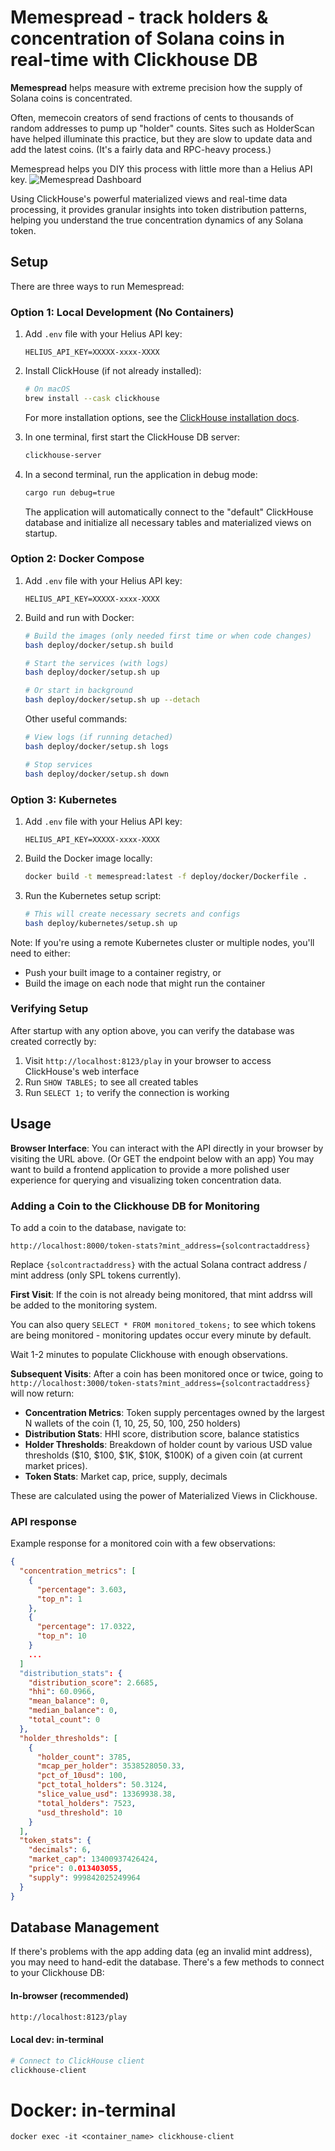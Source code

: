 # Memespread - track holders & concentration of Solana coins in real-time with Clickhouse DB

**Memespread** helps measure with extreme precision how the supply of Solana coins is concentrated.

Often, memecoin creators of send fractions of cents to thousands of random addresses to pump up "holder" counts. Sites such as HolderScan have helped illuminate this practice, but they are slow to update data and add the latest coins. (It's a fairly data and RPC-heavy process.)

Memespread helps you DIY this process with little more than a Helius API key.
![Memespread Dashboard](docs/images/dashboard.png)

Using ClickHouse's powerful materialized views and real-time data processing, it provides granular insights into token distribution patterns, helping you understand the true concentration dynamics of any Solana token.

## Setup

There are three ways to run Memespread:

### Option 1: Local Development (No Containers)

1. Add `.env` file with your Helius API key:

   ```
   HELIUS_API_KEY=XXXXX-xxxx-XXXX
   ```

2. Install ClickHouse (if not already installed):

   ```bash
   # On macOS
   brew install --cask clickhouse
   ```

   For more installation options, see the [ClickHouse installation docs](https://clickhouse.com/docs/install).

3. In one terminal, first start the ClickHouse DB server:

   ```bash
   clickhouse-server
   ```

4. In a second terminal, run the application in debug mode:

   ```bash
   cargo run debug=true
   ```

   The application will automatically connect to the "default" ClickHouse database and initialize all necessary tables and materialized views on startup.

### Option 2: Docker Compose

1. Add `.env` file with your Helius API key:

   ```
   HELIUS_API_KEY=XXXXX-xxxx-XXXX
   ```

2. Build and run with Docker:

   ```bash
   # Build the images (only needed first time or when code changes)
   bash deploy/docker/setup.sh build

   # Start the services (with logs)
   bash deploy/docker/setup.sh up

   # Or start in background
   bash deploy/docker/setup.sh up --detach
   ```

   Other useful commands:

   ```bash
   # View logs (if running detached)
   bash deploy/docker/setup.sh logs

   # Stop services
   bash deploy/docker/setup.sh down
   ```

### Option 3: Kubernetes

1. Add `.env` file with your Helius API key:

   ```
   HELIUS_API_KEY=XXXXX-xxxx-XXXX
   ```

2. Build the Docker image locally:

   ```bash
   docker build -t memespread:latest -f deploy/docker/Dockerfile .
   ```

3. Run the Kubernetes setup script:
   ```bash
   # This will create necessary secrets and configs
   bash deploy/kubernetes/setup.sh up
   ```

Note: If you're using a remote Kubernetes cluster or multiple nodes, you'll need to either:

- Push your built image to a container registry, or
- Build the image on each node that might run the container

### Verifying Setup

After startup with any option above, you can verify the database was created correctly by:

1. Visit `http://localhost:8123/play` in your browser to access ClickHouse's web interface
2. Run `SHOW TABLES;` to see all created tables
3. Run `SELECT 1;` to verify the connection is working

## Usage

**Browser Interface**: You can interact with the API directly in your browser by visiting the URL above. (Or GET the endpoint below with an app) You may want to build a frontend application to provide a more polished user experience for querying and visualizing token concentration data.

### Adding a Coin to the Clickhouse DB for Monitoring

To add a coin to the database, navigate to:

```
http://localhost:8000/token-stats?mint_address={solcontractaddress}
```

Replace `{solcontractaddress}` with the actual Solana contract address / mint address (only SPL tokens currently).

**First Visit**: If the coin is not already being monitored, that mint addrss will be added to the monitoring system.

You can also query `SELECT * FROM monitored_tokens;` to see which tokens are being monitored - monitoring updates occur every minute by default.

Wait 1-2 minutes to populate Clickhouse with enough observations.

**Subsequent Visits**: After a coin has been monitored once or twice, going to `http://localhost:3000/token-stats?mint_address={solcontractaddress}` will now return:

- **Concentration Metrics**: Token supply percentages owned by the largest N wallets of the coin (1, 10, 25, 50, 100, 250 holders)
- **Distribution Stats**: HHI score, distribution score, balance statistics
- **Holder Thresholds**: Breakdown of holder count by various USD value thresholds ($10, $100, $1K, $10K, $100K) of a given coin (at current market prices).
- **Token Stats**: Market cap, price, supply, decimals

These are calculated using the power of Materialized Views in Clickhouse.

### API response

Example response for a monitored coin with a few observations:

```json
{
  "concentration_metrics": [
    {
      "percentage": 3.603,
      "top_n": 1
    },
    {
      "percentage": 17.0322,
      "top_n": 10
    }
    ...
  ]
  "distribution_stats": {
    "distribution_score": 2.6685,
    "hhi": 60.0966,
    "mean_balance": 0,
    "median_balance": 0,
    "total_count": 0
  },
  "holder_thresholds": [
    {
      "holder_count": 3785,
      "mcap_per_holder": 3538528050.33,
      "pct_of_10usd": 100,
      "pct_total_holders": 50.3124,
      "slice_value_usd": 13369938.38,
      "total_holders": 7523,
      "usd_threshold": 10
    }
  ],
  "token_stats": {
    "decimals": 6,
    "market_cap": 13400937426424,
    "price": 0.013403055,
    "supply": 999842025249964
  }
}
```

## Database Management

If there's problems with the app adding data (eg an invalid mint address), you may need to hand-edit the database. There's a few methods to connect to your Clickhouse DB:

#### In-browser (recommended)

```bash
http://localhost:8123/play
```

#### Local dev: in-terminal

```bash
# Connect to ClickHouse client
clickhouse-client
```

# Docker: in-terminal

```
docker exec -it <container_name> clickhouse-client
```
